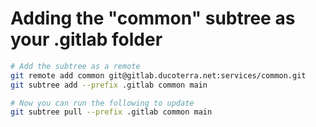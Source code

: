 # Adding the "common" subtree as your .gitlab folder

```bash
# Add the subtree as a remote
git remote add common git@gitlab.ducoterra.net:services/common.git
git subtree add --prefix .gitlab common main

# Now you can run the following to update
git subtree pull --prefix .gitlab common main
```
